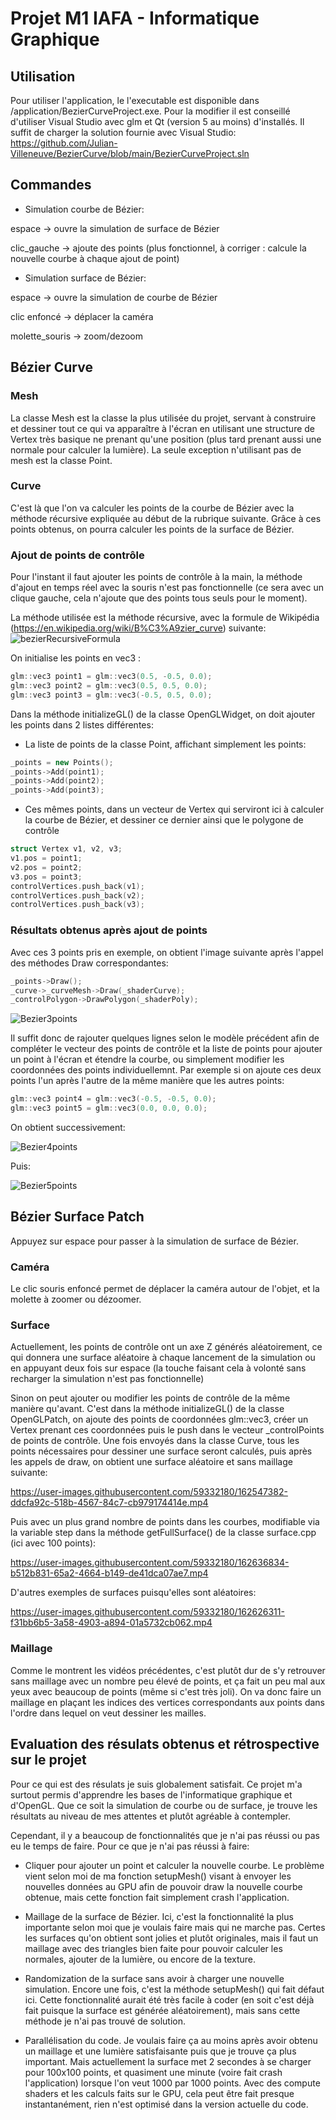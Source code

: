 # Projet M1 IAFA - Informatique Graphique

## Utilisation

Pour utiliser l'application, le l'executable est disponible dans /application/BezierCurveProject.exe. Pour la modifier il est conseillé d'utiliser Visual Studio avec glm et Qt (version 5 au moins) d'installés. Il suffit de charger la solution fournie avec Visual Studio: https://github.com/Julian-Villeneuve/BezierCurve/blob/main/BezierCurveProject.sln

## Commandes
- Simulation courbe de Bézier:

espace -> ouvre la simulation de surface de Bézier

clic_gauche -> ajoute des points (plus fonctionnel, à corriger : calcule la nouvelle courbe à chaque ajout de point)

- Simulation surface de Bézier:

espace -> ouvre la simulation de courbe de Bézier

clic enfoncé -> déplacer la caméra

molette_souris -> zoom/dezoom


## Bézier Curve

### Mesh
La classe Mesh est la classe la plus utilisée du projet, servant à construire et dessiner tout ce qui va apparaître à l'écran en utilisant une structure de Vertex
très basique ne prenant qu'une position (plus tard prenant aussi une normale pour calculer la lumière). La seule exception n'utilisant pas de mesh est la classe Point.

### Curve
C'est là que l'on va calculer les points de la courbe de Bézier avec la méthode récursive expliquée au début de la rubrique suivante. Grâce à ces points obtenus, on pourra calculer les points de la surface de Bézier.

### Ajout de points de contrôle

Pour l'instant il faut ajouter les points de contrôle à la main, la méthode d'ajout en temps réel avec la souris n'est pas fonctionnelle (ce sera avec un clique gauche, cela n'ajoute que des points tous seuls pour le moment).

La méthode utilisée est la méthode récursive, avec la formule de Wikipédia (https://en.wikipedia.org/wiki/B%C3%A9zier_curve) suivante:
![bezierRecursiveFormula](https://user-images.githubusercontent.com/59332180/162328081-d602c7e6-1e71-40d5-af09-f05f35da0771.png)

On initialise les points en vec3 :
``` cpp
glm::vec3 point1 = glm::vec3(0.5, -0.5, 0.0);
glm::vec3 point2 = glm::vec3(0.5, 0.5, 0.0);
glm::vec3 point3 = glm::vec3(-0.5, 0.5, 0.0);
```

Dans la méthode initializeGL() de la classe OpenGLWidget, on doit ajouter les points dans 2 listes différentes:
- La liste de points de la classe Point, affichant simplement les points:
```	cpp
_points = new Points();
_points->Add(point1);
_points->Add(point2);
_points->Add(point3);
```

- Ces mêmes points, dans un vecteur de Vertex qui serviront ici à calculer la courbe de Bézier, et dessiner ce dernier ainsi que le polygone de contrôle
``` cpp
struct Vertex v1, v2, v3;
v1.pos = point1;
v2.pos = point2;
v3.pos = point3;
controlVertices.push_back(v1);
controlVertices.push_back(v2);
controlVertices.push_back(v3);
```

### Résultats obtenus après ajout de points

Avec ces 3 points pris en exemple, on obtient l'image suivante après l'appel des méthodes Draw correspondantes:
``` cpp
_points->Draw();
_curve->_curveMesh->Draw(_shaderCurve);
_controlPolygon->DrawPolygon(_shaderPoly);
```
![Bezier3points](https://user-images.githubusercontent.com/59332180/162328015-77f40d2a-3bbe-42d8-b96f-72d963a2bf02.png)

Il suffit donc de rajouter quelques lignes selon le modèle précédent afin de compléter le vecteur des points de contrôle et la liste de points pour ajouter un point à l'écran et étendre la courbe, ou simplement modifier les coordonnées des points individuellemnt.
Par exemple si on ajoute ces deux points l'un après l'autre de la même manière que les autres points:
``` cpp
glm::vec3 point4 = glm::vec3(-0.5, -0.5, 0.0);
glm::vec3 point5 = glm::vec3(0.0, 0.0, 0.0);
```
On obtient successivement:

![Bezier4points](https://user-images.githubusercontent.com/59332180/162328023-7855ef0e-59e4-4e60-8670-3e4c54f712e2.png)

Puis:

![Bezier5points](https://user-images.githubusercontent.com/59332180/162328056-aaa07141-e4e6-4ebb-b020-67d74ce1f60f.png)


## Bézier Surface Patch

Appuyez sur espace pour passer à la simulation de surface de Bézier.

### Caméra

Le clic souris enfoncé permet de déplacer la caméra autour de l'objet, et la molette à zoomer ou dézoomer.

### Surface
Actuellement, les points de contrôle ont un axe Z générés aléatoirement, ce qui donnera une surface aléatoire à chaque lancement de la simulation ou en appuyant deux fois sur espace (la touche faisant cela à volonté sans recharger la simulation n'est pas fonctionnelle)

Sinon on peut ajouter ou modifier les points de contrôle de la même manière qu'avant. C'est dans la méthode initializeGL() de la classe OpenGLPatch,
on ajoute des points de coordonnées glm::vec3, créer un Vertex prenant ces coordonnées puis le push dans le vecteur _controlPoints de points de contrôle.
Une fois envoyés dans la classe Curve, tous les points nécessaires pour dessiner une surface seront calculés, puis après les appels de draw, on obtient
une surface aléatoire et sans maillage suivante:

https://user-images.githubusercontent.com/59332180/162547382-ddcfa92c-518b-4567-84c7-cb979174414e.mp4

Puis avec un plus grand nombre de points dans les courbes, modifiable via la variable step dans la méthode getFullSurface() de la classe surface.cpp
(ici avec 100 points):


https://user-images.githubusercontent.com/59332180/162636834-b512b831-65a2-4664-b149-de41dca07ae7.mp4


D'autres exemples de surfaces puisqu'elles sont aléatoires:

https://user-images.githubusercontent.com/59332180/162626311-f31bb6b5-3a58-4903-a894-01a5732cb062.mp4

### Maillage
Comme le montrent les vidéos précédentes, c'est plutôt dur de s'y retrouver sans maillage avec un nombre peu élevé de points, et ça fait un peu mal aux yeux
avec beaucoup de points (même si c'est très joli). 
On va donc faire un maillage en plaçant les indices des vertices correspondants aux points dans l'ordre dans lequel on veut dessiner les mailles.


## Evaluation des résulats obtenus et rétrospective sur le projet

Pour ce qui est des résulats je suis globalement satisfait. Ce projet m'a surtout permis d'apprendre les bases de l'informatique graphique et d'OpenGL.
Que ce soit la simulation de courbe ou de surface, je trouve les résultats au niveau de mes attentes et plutôt agréable à contempler.

Cependant, il y a beaucoup de fonctionnalités que je n'ai pas réussi ou pas eu le temps de faire. Pour ce que je n'ai pas réussi à faire:

- Cliquer pour ajouter un point et calculer la nouvelle courbe. Le problème vient selon moi de ma fonction setupMesh() visant à envoyer les nouvelles données
au GPU afin de pouvoir draw la nouvelle courbe obtenue, mais cette fonction fait simplement crash l'application.

- Maillage de la surface de Bézier. Ici, c'est la fonctionnalité la plus importante selon moi que je voulais faire mais qui ne marche pas. Certes les surfaces
qu'on obtient sont jolies et plutôt originales, mais il faut un maillage avec des triangles bien faite pour pouvoir calculer les normales, ajouter de la lumière,
ou encore de la texture.

- Randomization de la surface sans avoir à charger une nouvelle simulation. Encore une fois, c'est la méthode setupMesh() qui fait défaut ici. Cette
fonctionnalité aurait été très facile à coder (en soit c'est déjà fait puisque la surface est générée aléatoirement), mais sans cette méthode je n'ai pas 
trouvé de solution.

- Parallélisation du code. Je voulais faire ça au moins après avoir obtenu un maillage et une lumière satisfaisante puis que je trouve ça plus important. Mais actuellement la surface met 2 secondes à se charger pour 100x100 points, et quasiment une minute (voire fait crash l'application) lorsque l'on veut 1000 par 1000 points. Avec des compute shaders et les calculs faits sur le GPU, cela peut être fait presque instantanément, rien n'est optimisé dans la version actuelle du code.















